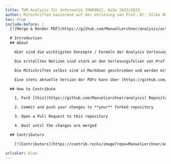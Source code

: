 ```yaml
---
title: TUM Analysis für Informatik [MA0902], WiSe 2022/2023
author: Mitschriften basierend auf der Vorlesung von Prof. Dr. Silke Rolles
toc: true
include-before: |
  [![Merge & Render PDF](https://github.com/ManuelLerchner/analysis/actions/workflows/render.yml/badge.svg)](https://github.com/ManuelLerchner/analysis/actions/workflows/render.yml)

  # Introduction
  ## About

    Hier sind die wichtigsten Konzepte / Formeln der Analysis Vorlesung von Prof. Dr. Silke Rolles im Wintersemester 2022/2023 zusammengefasst.

    Die erstellten Notizen sind stark an den Vorlesungsfolien von Prof. Dr. Silke Rolles orientiert.

    Die Mitschriften selbst sind in Markdown geschrieben und werden mithilfe einer GitHub-Action nach jedem Push mithilfe von [Pandoc](https://pandoc.org/) zu einem PDF konvertiert.

    Eine stets aktuelle Version der PDFs kann über [https://github.com/ManuelLerchner/analysis/releases/download/Release/merge.pdf](https://github.com/ManuelLerchner/analysis/releases/download/Release/merge.pdf) heruntergeladen werden.

  ## How to Contribute

    1. Fork [this](https://github.com/ManuelLerchner/analysis) Repository

    2. Commit and push your changes to **your** forked repository

    3. Open a Pull Request to this repository

    4. Wait until the changes are merged

  ## Contributors

    [![Contributors](https://contrib.rocks/image?repo=ManuelLerchner/analysis)](https://github.com/ManuelLerchner/analysis/graphs/contributors)

urlcolor: blue
---
```

